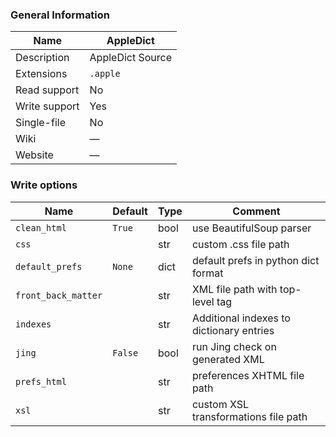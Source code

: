 
### General Information ###
Name | AppleDict
---- | -------
Description | AppleDict Source
Extensions | `.apple`
Read support | No
Write support | Yes
Single-file | No
Wiki | ―
Website | ―



### Write options ###
Name | Default | Type | Comment
---- | ---- | ------- | -------
`clean_html` | `True` | bool | use BeautifulSoup parser
`css` |  | str | custom .css file path
`default_prefs` | `None` | dict | default prefs in python dict format
`front_back_matter` |  | str | XML file path with top-level tag
`indexes` |  | str | Additional indexes to dictionary entries
`jing` | `False` | bool | run Jing check on generated XML
`prefs_html` |  | str | preferences XHTML file path
`xsl` |  | str | custom XSL transformations file path
